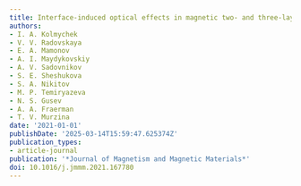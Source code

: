 ```yaml
---
title: Interface-induced optical effects in magnetic two- and three-layer films
authors:
- I. A. Kolmychek
- V. V. Radovskaya
- E. A. Mamonov
- A. I. Maydykovskiy
- A. V. Sadovnikov
- S. E. Sheshukova
- S. A. Nikitov
- M. P. Temiryazeva
- N. S. Gusev
- A. A. Fraerman
- T. V. Murzina
date: '2021-01-01'
publishDate: '2025-03-14T15:59:47.625374Z'
publication_types:
- article-journal
publication: '*Journal of Magnetism and Magnetic Materials*'
doi: 10.1016/j.jmmm.2021.167780
---
```

